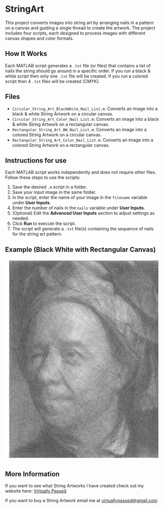 # StringArt

This project converts images into string art by arranging nails in a pattern on a canvas and guiding a single thread to create the artwork. The project includes four scripts, each designed to process images with different canvas shapes and color formats.

## How It Works

Each MATLAB script generates a `.txt` file (or files) that contains a list of nails the string should go around in a specific order. If you run a black & white script then only one `.txt` file will be created. If you run a colored script then 4 `.txt` files will be created (CMYK).

## Files

- `Circular_String_Art_BlackWhite_Nail_List.m`: Converts an image into a black & white String Artwork on a circular canvas.
- `Circular_String_Art_Color_Nail_List.m`: Converts an image into a black & white String Artwork on a rectangular canvas.
- `Rectangular_String_Art_BW_Nail_List.m`: Converts an image into a colored String Artwork on a circular canvas.
- `Rectangular_String_Art_Color_Nail_List.m`: Converts an image into a colored String Artwork on a rectangular canvas.

## Instructions for use

Each MATLAB script works independently and does not require other files. Follow these steps to use the scripts:

1. Save the desired `.m` script in a folder.
2. Save your input image in the same folder.
3. In the script, enter the name of your image in the `filename` variable under **User Inputs**.
4. Enter the number of nails in the `nails` variable under **User Inputs**.
5. (Optional) Edit the **Advanced User Inputs** section to adjust settings as needed.
6. Click **Run** to execute the script.
7. The script will generate a `.txt` file(s) containing the sequence of nails for the string art pattern.

## Example (Black White with Rectangular Canvas)

![Example 1](images/Euler_BW_String_Art.PNG)

## More Information

If you want to see what String Artworks I have created check out my website here: [Virtually Passed](https://sites.google.com/view/virtuallypassed/home?authuser=0)

If you want to buy a String Artwork email me at virtuallypassed@gmail.com


